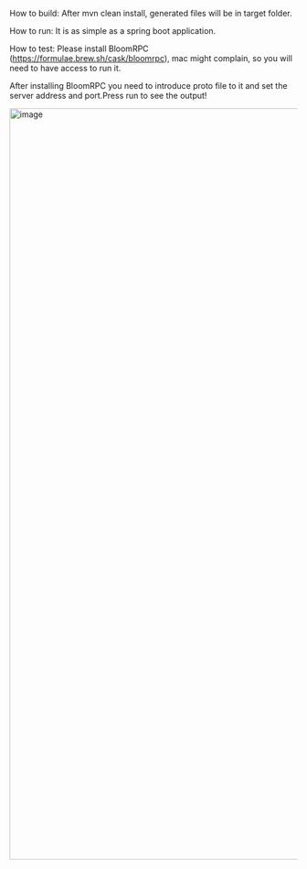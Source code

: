 How to build:
After mvn clean install, generated files will be in target folder.

How to run:
It is as simple as a spring boot application.

How to test:
Please install BloomRPC (https://formulae.brew.sh/cask/bloomrpc), mac might complain,
so you will need to have access to run it.

After installing BloomRPC you need to introduce proto file to it and set the server address and port.Press run to see the output!

<img width="1314" alt="image" src="https://github.com/pooyamirzapour/grpc/assets/50263076/fc7b4f30-39d4-4e40-8882-3dcb6eee0319">

